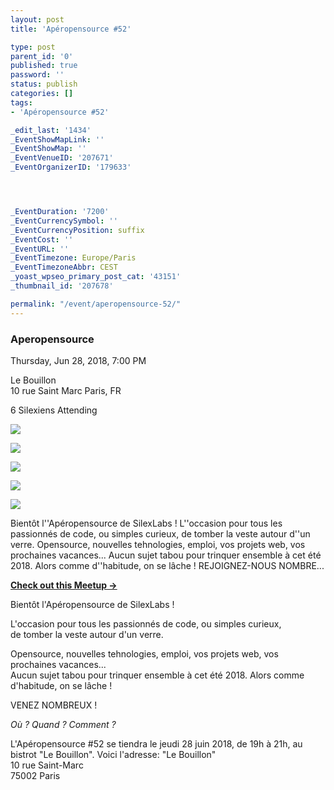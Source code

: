```yaml
---
layout: post
title: 'Apéropensource #52'

type: post
parent_id: '0'
published: true
password: ''
status: publish
categories: []
tags:
- 'Apéropensource #52'

_edit_last: '1434'
_EventShowMapLink: ''
_EventShowMap: ''
_EventVenueID: '207671'
_EventOrganizerID: '179633'




_EventDuration: '7200'
_EventCurrencySymbol: ''
_EventCurrencyPosition: suffix
_EventCost: ''
_EventURL: ''
_EventTimezone: Europe/Paris
_EventTimezoneAbbr: CEST
_yoast_wpseo_primary_post_cat: '43151'
_thumbnail_id: '207678'

permalink: "/event/aperopensource-52/"
---
```


### Aperopensource

Thursday, Jun 28, 2018, 7:00 PM

Le Bouillon  
10 rue Saint Marc Paris, FR

6 Silexiens Attending

![](https://secure.meetupstatic.com/photos/member/d/a/b/6/thumb_271375990.jpeg)

![](https://secure.meetupstatic.com/photos/member/d/0/6/5/thumb_244973349.jpeg)

![](https://secure.meetupstatic.com/photos/member/d/6/f/8/thumb_274915032.jpeg)

![](https://secure.meetupstatic.com/photos/member/7/0/0/a/thumb_128788682.jpeg)

![](https://secure.meetupstatic.com/photos/member/2/7/8/thumb_266400632.jpeg)

Bientôt l''Apéropensource de SilexLabs ! L''occasion pour tous les passionnés de code, ou simples curieux, de tomber la veste autour d''un verre. Opensource, nouvelles tehnologies, emploi, vos projets web, vos prochaines vacances... Aucun sujet tabou pour trinquer ensemble à cet été 2018. Alors comme d''habitude, on se lâche ! REJOIGNEZ-NOUS NOMBRE...

[**Check out this Meetup →**](https://www.meetup.com/Silex-Labs-Aperopensource/events/245995781/)





Bientôt l'Apéropensource de SilexLabs !

L'occasion pour tous les passionnés de code, ou simples curieux,  
de tomber la veste autour d'un verre.

Opensource, nouvelles tehnologies, emploi, vos projets web, vos prochaines vacances...  
Aucun sujet tabou pour trinquer ensemble à cet été 2018. Alors comme d'habitude, on se lâche !

VENEZ NOMBREUX !

_Où ? Quand ? Comment ?_

L'Apéropensource #52 se tiendra le jeudi 28 juin 2018, de 19h à 21h, au bistrot "Le Bouillon". Voici
l'adresse: 
"Le Bouillon"  
10 rue Saint-Marc  
75002 Paris

